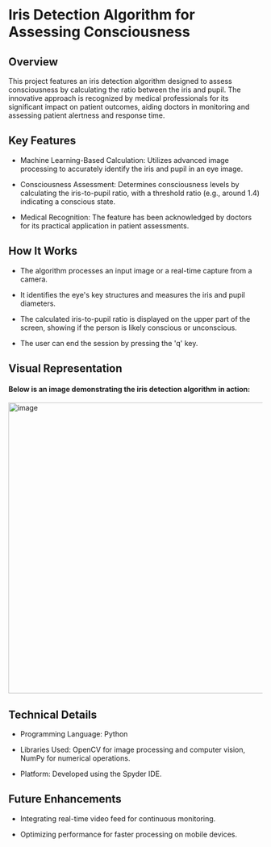 # Iris Detection Algorithm for Assessing Consciousness 

## Overview 

This project features an iris detection algorithm designed to assess consciousness by calculating the ratio between the iris and pupil. The innovative approach is recognized by medical professionals for its significant impact on patient outcomes, aiding doctors in monitoring and assessing patient alertness and response time. 

## Key Features 

* Machine Learning-Based Calculation: Utilizes advanced image processing to accurately identify the iris and pupil in an eye image. 

* Consciousness Assessment: Determines consciousness levels by calculating the iris-to-pupil ratio, with a threshold ratio (e.g., around 1.4) indicating a conscious state. 

* Medical Recognition: The feature has been acknowledged by doctors for its practical application in patient assessments. 

## How It Works 

* The algorithm processes an input image or a real-time capture from a camera. 

* It identifies the eye's key structures and measures the iris and pupil diameters. 

* The calculated iris-to-pupil ratio is displayed on the upper part of the screen, showing if the person is likely conscious or unconscious. 

* The user can end the session by pressing the 'q' key. 

## Visual Representation 

#### Below is an image demonstrating the iris detection algorithm in action: 

<img width="577" alt="image" src="https://github.com/user-attachments/assets/eb64af40-fa08-4901-9df2-1dacf10c3941">

## Technical Details 

* Programming Language: Python 

* Libraries Used: OpenCV for image processing and computer vision, NumPy for numerical operations. 

* Platform: Developed using the Spyder IDE. 

## Future Enhancements 

* Integrating real-time video feed for continuous monitoring. 

* Optimizing performance for faster processing on mobile devices. 

 
